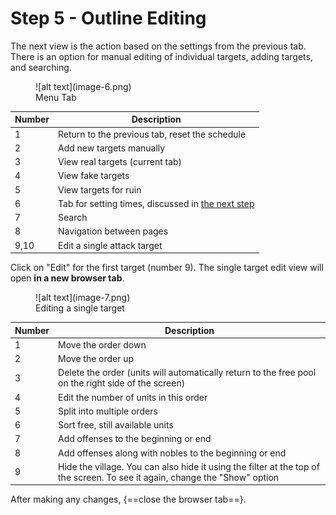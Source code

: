 # Step 5 - Outline Editing

The next view is the action based on the settings from the previous tab. There is an option for manual editing of individual targets, adding targets, and searching.

<figure markdown="span">
  ![alt text](image-6.png)
  <figcaption>Menu Tab</figcaption>
</figure>

| Number | Description                                                                      |
| ------ | -------------------------------------------------------------------------------- |
| 1      | Return to the previous tab, reset the schedule                                   |
| 2      | Add new targets manually                                                         |
| 3      | View real targets (current tab)                                                  |
| 4      | View fake targets                                                                |
| 5      | View targets for ruin                                                            |
| 6      | Tab for setting times, discussed in [the next step](./step_6_set_time_finish.md) |
| 7      | Search                                                                           |
| 8      | Navigation between pages                                                         |
| 9,10   | Edit a single attack target                                                      |

Click on "Edit" for the first target (number 9). The single target edit view will open **in a new browser tab**.

<figure markdown="span">
  ![alt text](image-7.png)
  <figcaption>Editing a single target</figcaption>
</figure>

| Number | Description                                                                                                                 |
| ------ | --------------------------------------------------------------------------------------------------------------------------- |
| 1      | Move the order down                                                                                                         |
| 2      | Move the order up                                                                                                           |
| 3      | Delete the order (units will automatically return to the free pool on the right side of the screen)                         |
| 4      | Edit the number of units in this order                                                                                      |
| 5      | Split into multiple orders                                                                                                  |
| 6      | Sort free, still available units                                                                                            |
| 7      | Add offenses to the beginning or end                                                                                        |
| 8      | Add offenses along with nobles to the beginning or end                                                                      |
| 9      | Hide the village. You can also hide it using the filter at the top of the screen. To see it again, change the "Show" option |

After making any changes, {==close the browser tab==}.